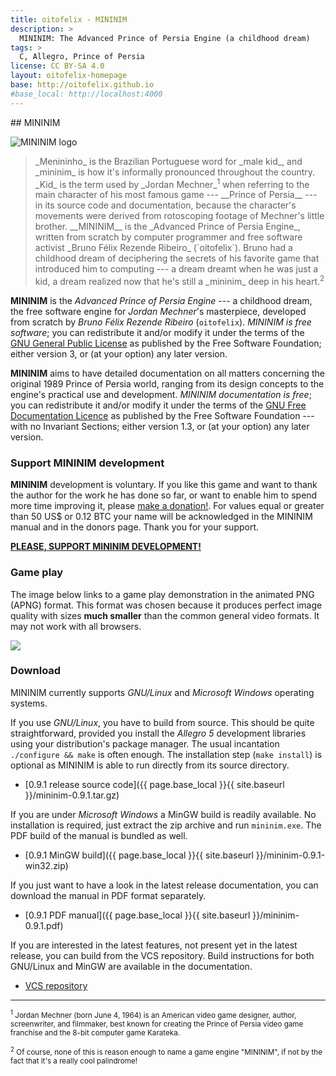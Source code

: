 ```yaml
---
title: oitofelix - MININIM
description: >
  MININIM: The Advanced Prince of Persia Engine (a childhood dream)
tags: >
  C, Allegro, Prince of Persia
license: CC BY-SA 4.0
layout: oitofelix-homepage
base: http://oitofelix.github.io
#base_local: http://localhost:4000
---
```

<div id="markdown" markdown="1">
## MININIM

<img style="border: 0px;" src="{{ page.base_local }}{{ site.baseurl }}/mininim.png"
alt="MININIM logo">

<blockquote markdown="1">
_Menininho_ is the Brazilian Portuguese word for _male kid_, and
_mininim_ is how it's informally pronounced throughout the country.
_Kid_ is the term used by _Jordan Mechner_<sup>1</sup> when referring
to the main character of his most famous game --- __Prince of Persia__
--- in its source code and documentation, because the character's
movements were derived from rotoscoping footage of Mechner's little
brother.  __MININIM__ is the _Advanced Prince of Persia Engine_, written
from scratch by computer programmer and free software activist _Bruno
Félix Rezende Ribeiro_ (`oitofelix`).  Bruno had a childhood dream of
deciphering the secrets of his favorite game that introduced him to
computing --- a dream dreamt when he was just a kid, a dream realized
now that he's still a _mininim_ deep in his heart.<sup>2</sup>
</blockquote>

__MININIM__ is the _Advanced Prince of Persia Engine_ --- a childhood
dream, the free software engine for _Jordan Mechner_'s masterpiece,
developed from scratch by _Bruno Félix Rezende Ribeiro_ (`oitofelix`).
_MININIM is free software_; you can redistribute it and/or modify it
under the terms of the
[GNU General Public License](https://www.gnu.org/licenses/gpl.html) as
published by the Free Software Foundation; either version 3, or (at
your option) any later version.

__MININIM__ aims to have detailed documentation on all matters
concerning the original 1989 Prince of Persia world, ranging from its
design concepts to the engine's practical use and development.
_MININIM documentation is free_; you can redistribute it and/or modify
it under the terms of the
[GNU Free Documentation Licence](https://www.gnu.org/licenses/fdl.html)
as published by the Free Software Foundation --- with no Invariant
Sections; either version 1.3, or (at your option) any later version.

### Support MININIM development

__MININIM__ development is voluntary.  If you like this game and want
to thank the author for the work he has done so far, or want to enable
him to spend more time improving it, please
[make a donation!](/funding.html).  For values equal or greater than
50 US$ or 0.12 BTC your name will be acknowledged in the MININIM
manual and in the donors page.  Thank you for your support.

[__PLEASE, SUPPORT MININIM DEVELOPMENT!__](/funding.html)

### Game play

The image below links to a game play demonstration in the animated PNG
(APNG) format.  This format was chosen because it produces perfect
image quality with sizes __much smaller__ than the common general
video formats.  It may not work with all browsers.

<a href="{{ page.base_local }}{{ site.baseurl }}/game-play.png"
alt="Game play" title="Click here to watch a game play (APNG format).">
<img src="{{ page.base_local }}{{ site.baseurl }}/game-play-thumb.png">
</a>

### Download

MININIM currently supports _GNU/Linux_ and _Microsoft Windows_
operating systems.

If you use _GNU/Linux_, you have to build from source.  This should be
quite straightforward, provided you install the _Allegro 5_
development libraries using your distribution's package manager.  The
usual incantation `./configure && make` is often enough.  The
installation step (`make install`) is optional as MININIM is able to
run directly from its source directory.

- [0.9.1 release source code]({{ page.base_local }}{{ site.baseurl }}/mininim-0.9.1.tar.gz)

If you are under _Microsoft Windows_ a MinGW build is readily
available.  No installation is required, just extract the zip archive
and run `mininim.exe`.  The PDF build of the manual is bundled as
well.

- [0.9.1 MinGW build]({{ page.base_local }}{{ site.baseurl }}/mininim-0.9.1-win32.zip)


If you just want to have a look in the latest release documentation,
you can download the manual in PDF format separately.

- [0.9.1 PDF manual]({{ page.base_local }}{{ site.baseurl }}/mininim-0.9.1.pdf)

If you are interested in the latest features, not present yet in the
latest release, you can build from the VCS repository.  Build
instructions for both GNU/Linux and MinGW are available in the
documentation.

- [VCS repository](http://github.com/oitofelix/mininim/)


<hr>

<p markdown="1">
<small><sup>1</sup> Jordan Mechner (born June 4, 1964) is an American
video game designer, author, screenwriter, and filmmaker, best known
for creating the Prince of Persia video game franchise and the 8-bit
computer game Karateka.</small>
</p>

<p markdown="1">
<small><sup>2</sup> Of course, none of this is reason enough to name a
game engine "MININIM", if not by the fact that it's a really cool
palindrome!</small>
</p>

</div>
